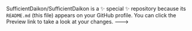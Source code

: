 
SufficientDaikon/SufficientDaikon is a ✨ special ✨ repository because its `README.md` (this file) appears on your GitHub profile.
You can click the Preview link to take a look at your changes.
--->
